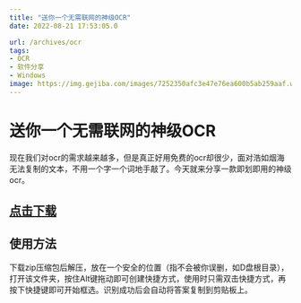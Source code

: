 ```yaml
---
title: "送你一个无需联网的神级OCR"
date: 2022-08-21 17:53:05.0

url: /archives/ocr
tags: 
- OCR
- 软件分享
- Windows
image: https://img.gejiba.com/images/7252350afc3e47e76ea600b5ab259aaf.webp
---
```

# 送你一个无需联网的神级OCR
现在我们对ocr的需求越来越多，但是真正好用免费的ocr却很少，面对浩如烟海无法复制的文本，不用一个字一个词地手敲了。今天就来分享一款即划即用的神级ocr。
## [点击下载](https://ybygjylj.lanzouy.com/icSQR09xqcne)

## 使用方法
下载zip压缩包后解压，放在一个安全的位置（指不会被你误删，如D盘根目录），打开该文件夹，按住Alt键拖动即可创建快捷方式，使用时只需双击快捷方式，再按下快捷键即可开始框选。识别成功后会自动将答案复制到剪贴板上。
